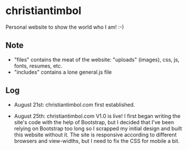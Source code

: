 # christiantimbol

Personal website to show the world who I am! :-) 

## Note

- "files" contains the meat of the website: "uploads" (images), css, js, fonts, resumes, etc. 
- "includes" contains a lone general.js file


## Log

* August 21st: christiantimbol.com first established. 

* August 25th: christiantimbol.com V1.0 is live! I first began writing the site's code with the help of Bootstrap, but I decided that I've been relying on Bootstrap too long so I scrapped my initial design and built this website without it. The site is responsive according to different browsers and view-widths, but I need to fix the CSS for mobile a bit. 